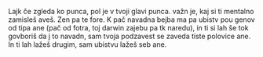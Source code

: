 Lajk če zgleda ko punca, pol je v tvoji glavi punca. važn je, kaj si ti mentalno zamisleš aveš. Zen pa te fore.
K pač navadna bejba ma pa ubistv pou genov od tipa ane (pač od fotra, toj darwin zajebu pa tk naredu), in ti si lah še tok govboriš da j to navadn, sam 
tvoja podzavest se zaveda tiste polovice ane. In ti lah lažeš drugim, sam ubistvu lažeš seb ane. 
